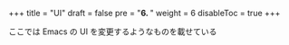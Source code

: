 +++
title = "UI"
draft = false
pre = "<b>6. </b>"
weight = 6
disableToc = true
+++

ここでは Emacs の UI を変更するようなものを載せている

